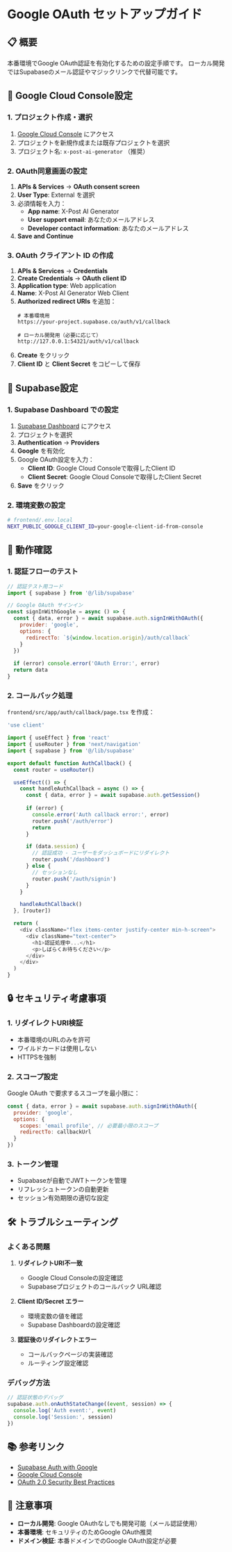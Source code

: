 # Google OAuth セットアップガイド

## 📋 概要

本番環境でGoogle OAuth認証を有効化するための設定手順です。
ローカル開発ではSupabaseのメール認証やマジックリンクで代替可能です。

## 🚀 Google Cloud Console設定

### 1. プロジェクト作成・選択

1. [Google Cloud Console](https://console.cloud.google.com/) にアクセス
2. プロジェクトを新規作成または既存プロジェクトを選択
3. プロジェクト名: `x-post-ai-generator` （推奨）

### 2. OAuth同意画面の設定

1. **APIs & Services** → **OAuth consent screen**
2. **User Type**: External を選択
3. 必須情報を入力：
   - **App name**: X-Post AI Generator
   - **User support email**: あなたのメールアドレス
   - **Developer contact information**: あなたのメールアドレス
4. **Save and Continue**

### 3. OAuth クライアント ID の作成

1. **APIs & Services** → **Credentials**
2. **Create Credentials** → **OAuth client ID**
3. **Application type**: Web application
4. **Name**: X-Post AI Generator Web Client
5. **Authorized redirect URIs** を追加：
   ```
   # 本番環境用
   https://your-project.supabase.co/auth/v1/callback
   
   # ローカル開発用（必要に応じて）
   http://127.0.0.1:54321/auth/v1/callback
   ```
6. **Create** をクリック
7. **Client ID** と **Client Secret** をコピーして保存

## 🔧 Supabase設定

### 1. Supabase Dashboard での設定

1. [Supabase Dashboard](https://supabase.com/dashboard) にアクセス
2. プロジェクトを選択
3. **Authentication** → **Providers**
4. **Google** を有効化
5. Google OAuth設定を入力：
   - **Client ID**: Google Cloud Consoleで取得したClient ID
   - **Client Secret**: Google Cloud Consoleで取得したClient Secret
6. **Save** をクリック

### 2. 環境変数の設定

```bash
# frontend/.env.local
NEXT_PUBLIC_GOOGLE_CLIENT_ID=your-google-client-id-from-console
```

## 🧪 動作確認

### 1. 認証フローのテスト

```javascript
// 認証テスト用コード
import { supabase } from '@/lib/supabase'

// Google OAuth サインイン
const signInWithGoogle = async () => {
  const { data, error } = await supabase.auth.signInWithOAuth({
    provider: 'google',
    options: {
      redirectTo: `${window.location.origin}/auth/callback`
    }
  })
  
  if (error) console.error('OAuth Error:', error)
  return data
}
```

### 2. コールバック処理

`frontend/src/app/auth/callback/page.tsx` を作成：

```typescript
'use client'

import { useEffect } from 'react'
import { useRouter } from 'next/navigation'
import { supabase } from '@/lib/supabase'

export default function AuthCallback() {
  const router = useRouter()

  useEffect(() => {
    const handleAuthCallback = async () => {
      const { data, error } = await supabase.auth.getSession()
      
      if (error) {
        console.error('Auth callback error:', error)
        router.push('/auth/error')
        return
      }

      if (data.session) {
        // 認証成功 - ユーザーをダッシュボードにリダイレクト
        router.push('/dashboard')
      } else {
        // セッションなし
        router.push('/auth/signin')
      }
    }

    handleAuthCallback()
  }, [router])

  return (
    <div className="flex items-center justify-center min-h-screen">
      <div className="text-center">
        <h1>認証処理中...</h1>
        <p>しばらくお待ちください</p>
      </div>
    </div>
  )
}
```

## 🔒 セキュリティ考慮事項

### 1. リダイレクトURI検証

- 本番環境のURLのみを許可
- ワイルドカードは使用しない
- HTTPSを強制

### 2. スコープ設定

Google OAuth で要求するスコープを最小限に：
```javascript
const { data, error } = await supabase.auth.signInWithOAuth({
  provider: 'google',
  options: {
    scopes: 'email profile', // 必要最小限のスコープ
    redirectTo: callbackUrl
  }
})
```

### 3. トークン管理

- Supabaseが自動でJWTトークンを管理
- リフレッシュトークンの自動更新
- セッション有効期限の適切な設定

## 🛠️ トラブルシューティング

### よくある問題

1. **リダイレクトURI不一致**
   - Google Cloud Consoleの設定確認
   - Supabaseプロジェクトのコールバック URL確認

2. **Client ID/Secret エラー**
   - 環境変数の値を確認
   - Supabase Dashboardの設定確認

3. **認証後のリダイレクトエラー**
   - コールバックページの実装確認
   - ルーティング設定確認

### デバッグ方法

```javascript
// 認証状態のデバッグ
supabase.auth.onAuthStateChange((event, session) => {
  console.log('Auth event:', event)
  console.log('Session:', session)
})
```

## 📚 参考リンク

- [Supabase Auth with Google](https://supabase.com/docs/guides/auth/social-login/auth-google)
- [Google Cloud Console](https://console.cloud.google.com/)
- [OAuth 2.0 Security Best Practices](https://datatracker.ietf.org/doc/html/draft-ietf-oauth-security-topics)

## 📝 注意事項

- **ローカル開発**: Google OAuthなしでも開発可能（メール認証使用）
- **本番環境**: セキュリティのためGoogle OAuth推奨
- **ドメイン検証**: 本番ドメインでのGoogle OAuth設定が必要